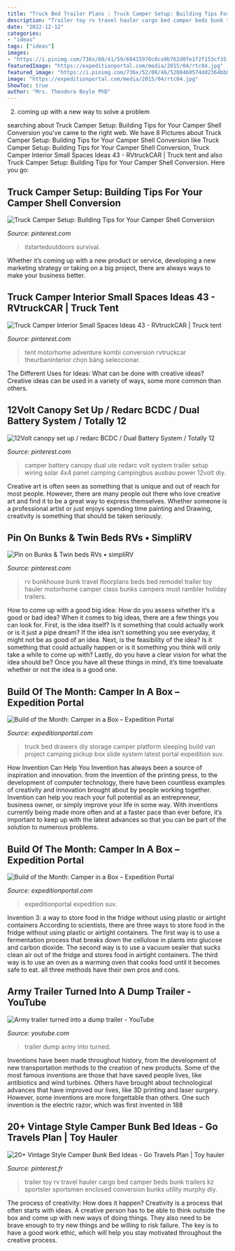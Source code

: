 ```yaml
---
title: "Truck Bed Trailer Plans : Truck Camper Setup: Building Tips For Your Camper Shell Conversion"
description: "Trailer toy rv travel hauler cargo bed camper beds bunk trailers kz sportster sportsmen enclosed conversion bunks utility murphy diy"
date: "2022-12-12"
categories:
- "ideas"
tags: ["ideas"]
images:
- "https://i.pinimg.com/736x/60/41/59/60415970c0ca9b762d0fe1f2f153cf35--motor-home-rv-life.jpg"
featuredImage: "https://expeditionportal.com/media/2015/04/rtc04.jpg"
featured_image: "https://i.pinimg.com/736x/52/08/46/5208460574dd2364bb8610b574d5edee.jpg"
image: "https://expeditionportal.com/media/2015/04/rtc04.jpg"
ShowToc: true
author: "Mrs. Theodora Boyle PhD"
---
```



2. coming up with a new way to solve a problem 

	

		
searching about Truck Camper Setup: Building Tips for Your Camper Shell Conversion you've came to the right web. We have 8 Pictures about Truck Camper Setup: Building Tips for Your Camper Shell Conversion like Truck Camper Setup: Building Tips for Your Camper Shell Conversion, Truck Camper Interior Small Spaces Ideas 43 - RVtruckCAR | Truck tent and also Truck Camper Setup: Building Tips for Your Camper Shell Conversion. Here you go:
		
    
## Truck Camper Setup: Building Tips For Your Camper Shell Conversion

<img loading=lazy src="https://i.pinimg.com/736x/ac/15/12/ac15123ec4aec4aa86db5552ecee47b7.jpg" onerror="this.onerror=null;this.src='https://tse4.mm.bing.net/th?id=OIP.KLIluF6toguVR9exkAbswgHaE8&amp;pid=15.1';" alt="Truck Camper Setup: Building Tips for Your Camper Shell Conversion">

_Source: pinterest.com_

>itstartedoutdoors survival. 

	

Whether it’s coming up with a new product or service, developing a new marketing strategy or taking on a big project, there are always ways to make your business better.

    
## Truck Camper Interior Small Spaces Ideas 43 - RVtruckCAR | Truck Tent

<img loading=lazy src="https://i.pinimg.com/736x/52/08/46/5208460574dd2364bb8610b574d5edee.jpg" onerror="this.onerror=null;this.src='https://tse2.mm.bing.net/th?id=OIP.pZ-TVKP_3OuVHeFbw3gQMQAAAA&amp;pid=15.1';" alt="Truck Camper Interior Small Spaces Ideas 43 - RVtruckCAR | Truck tent">

_Source: pinterest.com_

>tent motorhome adventure kombi conversion rvtruckcar theurbaninterior chọn bảng seleccionar. 

	

The Different Uses for Ideas: What can be done with creative ideas?
Creative ideas can be used in a variety of ways, some more common than others.

    
## 12Volt Canopy Set Up / Redarc BCDC / Dual Battery System / Totally 12

<img loading=lazy src="https://i.pinimg.com/736x/a3/e9/22/a3e92278f44e65e6c500d346bf31491b.jpg" onerror="this.onerror=null;this.src='https://tse2.mm.bing.net/th?id=OIP.QNRZHswwAkW4OyV8e3f--wHaHa&amp;pid=15.1';" alt="12Volt canopy set up / redarc BCDC / Dual Battery System / Totally 12">

_Source: pinterest.com_

>camper battery canopy dual ute redarc volt system trailer setup wiring solar 4x4 panel camping campingbus ausbau power 12volt diy. 

	

Creative art is often seen as something that is unique and out of reach for most people. However, there are many people out there who love creative art and find it to be a great way to express themselves. Whether someone is a professional artist or just enjoys spending time painting and Drawing, creativity is something that should be taken seriously.

    
## Pin On Bunks &amp; Twin Beds RVs • SimpliRV

<img loading=lazy src="https://i.pinimg.com/736x/60/41/59/60415970c0ca9b762d0fe1f2f153cf35--motor-home-rv-life.jpg" onerror="this.onerror=null;this.src='https://tse3.mm.bing.net/th?id=OIP.t-NnB775UTNGlA8s6P0z2AHaMM&amp;pid=15.1';" alt="Pin on Bunks &amp; Twin beds RVs • simpliRV">

_Source: pinterest.com_

>rv bunkhouse bunk travel floorplans beds bed remodel trailer toy hauler motorhome camper class bunks campers must rambler holiday trailers. 

	

How to come up with a good big idea: How do you assess whether it’s a good or bad idea?
When it comes to big ideas, there are a few things you can look for. First, is the idea itself? Is it something that could actually work or is it just a pipe dream? If the idea isn’t something you see everyday, it might not be as good of an idea. Next, is the feasibility of the idea? Is it something that could actually happen or is it something you think will only take a while to come up with? Lastly, do you have a clear vision for what the idea should be? Once you have all these things in mind, it’s time toevaluate whether or not the idea is a good one.

    
## Build Of The Month: Camper In A Box – Expedition Portal

<img loading=lazy src="http://expeditionportal.com/media/2015/04/rtc03.jpg" onerror="this.onerror=null;this.src='https://tse4.mm.bing.net/th?id=OIP.ny0XyJ2WwDJ-8YRGZqyiyAHaFj&amp;pid=15.1';" alt="Build of the Month: Camper in a Box – Expedition Portal">

_Source: expeditionportal.com_

>truck bed drawers diy storage camper platform sleeping build van project camping pickup box slide system latest portal expedition suv. 

	

How Invention Can Help You
Invention has always been a source of inspiration and innovation. from the invention of the printing press, to the development of computer technology, there have been countless examples of creativity and innovation brought about by people working together. Invention can help you reach your full potential as an entrepreneur, business owner, or simply improve your life in some way. With inventions currently being made more often and at a faster pace than ever before, it’s important to keep up with the latest advances so that you can be part of the solution to numerous problems.

    
## Build Of The Month: Camper In A Box – Expedition Portal

<img loading=lazy src="https://expeditionportal.com/media/2015/04/rtc04.jpg" onerror="this.onerror=null;this.src='https://tse1.mm.bing.net/th?id=OIP._1UD1IhzrwCUFnmYMlBGtgEgDY&amp;pid=15.1';" alt="Build of the Month: Camper in a Box – Expedition Portal">

_Source: expeditionportal.com_

>expeditionportal expedition suv. 

	

Invention 3: a way to store food in the fridge without using plastic or airtight containers
According to scientists, there are three ways to store food in the fridge without using plastic or airtight containers. The first way is to use a fermentation process that breaks down the cellulose in plants into glucose and carbon dioxide. The second way is to use a vacuum sealer that sucks clean air out of the fridge and stores food in airtight containers. The third way is to use an oven as a warming oven that cooks food until it becomes safe to eat. all three methods have their own pros and cons.

    
## Army Trailer Turned Into A Dump Trailer - YouTube

<img loading=lazy src="http://i.ytimg.com/vi/LjkHscQMFl0/maxresdefault.jpg" onerror="this.onerror=null;this.src='https://tse4.mm.bing.net/th?id=OIP.TMhClQSeF4SBz8N-RDlJIwHaEK&amp;pid=15.1';" alt="Army trailer turned into a dump trailer - YouTube">

_Source: youtube.com_

>trailer dump army into turned. 

	

Inventions have been made throughout history, from the development of new transportation methods to the creation of new products. Some of the most famous inventions are those that have saved people lives, like antibiotics and wind turbines. Others have brought about technological advances that have improved our lives, like 3D printing and laser surgery. However, some inventions are more forgettable than others. One such invention is the electric razor, which was first invented in 188
    
## 20+ Vintage Style Camper Bunk Bed Ideas - Go Travels Plan | Toy Hauler

<img loading=lazy src="https://i.pinimg.com/736x/bd/ed/67/bded679ad6207251b29ba4a4991c6370.jpg" onerror="this.onerror=null;this.src='https://tse4.mm.bing.net/th?id=OIP.Gu_YjxCdeSQppkYGpXfFHAHaGU&amp;pid=15.1';" alt="20+ Vintage Style Camper Bunk Bed Ideas - Go Travels Plan | Toy hauler">

_Source: pinterest.fr_

>trailer toy rv travel hauler cargo bed camper beds bunk trailers kz sportster sportsmen enclosed conversion bunks utility murphy diy. 

	

The process of creativity: How does it happen?
Creativity is a process that often starts with ideas. A creative person has to be able to think outside the box and come up with new ways of doing things. They also need to be brave enough to try new things and be willing to risk failure. The key is to have a good work ethic, which will help you stay motivated throughout the creative process.

